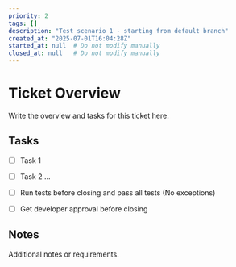 ```yaml
---
priority: 2
tags: []
description: "Test scenario 1 - starting from default branch"
created_at: "2025-07-01T16:04:28Z"
started_at: null  # Do not modify manually
closed_at: null   # Do not modify manually
---
```


# Ticket Overview

Write the overview and tasks for this ticket here.


## Tasks

- [ ] Task 1
- [ ] Task 2
...
- [ ] Run tests before closing and pass all tests (No exceptions)
- [ ] Get developer approval before closing


## Notes

Additional notes or requirements.
